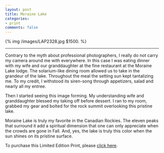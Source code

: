 ```yaml
---
layout: post
title: Moraine Lake
categories: 
- print
comments: false
---
```

{% img /images/LAP2328.jpg $1500. %}

---

Contrary to the myth about professional photographers, I really do not carry my camera around me with everywhere. In this case I was eating dinner with my wife and our granddaughter at the fine restaurant at the Moraine Lake lodge. The solarium-like dining room allowed us to take in the grandeur of the lake. Throughout the meal the setting sun kept tantalizing me. To my credit, I withstood its siren-song through appetizers, salad and nearly all my entree. 

Then I started seeing this image forming. My understanding wife and granddaughter blessed my taking off before dessert. I ran to my room, grabbed my gear and bolted for the rock summit overlooking this pristine lake. 

Moraine Lake is truly my favorite in the Canadian Rockies. The eleven peaks that surround it add a spiritual dimension that one can only appreciate when the crowds are gone in Fall. And, yes, the lake is truly this color when the sun shines on its pristine surface.  

To purchase this Limited Edition Print, please [click here](http://shop.lesterpickerphoto.com/page/502).